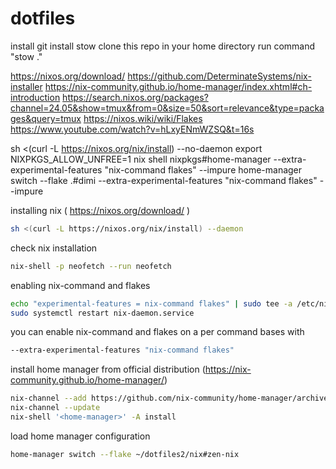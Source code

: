 # dotfiles

install git 
install stow 
clone this repo in your home directory
run command "stow ."


https://nixos.org/download/
https://github.com/DeterminateSystems/nix-installer
https://nix-community.github.io/home-manager/index.xhtml#ch-introduction
https://search.nixos.org/packages?channel=24.05&show=tmux&from=0&size=50&sort=relevance&type=packages&query=tmux
https://nixos.wiki/wiki/Flakes
https://www.youtube.com/watch?v=hLxyENmWZSQ&t=16s

sh <(curl -L https://nixos.org/nix/install) --no-daemon
export NIXPKGS_ALLOW_UNFREE=1
nix shell nixpkgs#home-manager --extra-experimental-features "nix-command flakes" --impure
home-manager switch --flake .#dimi --extra-experimental-features "nix-command flakes" --impure

installing nix ( https://nixos.org/download/ )
```bash
sh <(curl -L https://nixos.org/nix/install) --daemon
```

check nix installation
```bash
nix-shell -p neofetch --run neofetch
```

enabling nix-command and flakes 
```bash
echo "experimental-features = nix-command flakes" | sudo tee -a /etc/nix/nix.conf
sudo systemctl restart nix-daemon.service
```

you can enable nix-command and flakes on a per command bases with 
```bash
--extra-experimental-features "nix-command flakes"
```

install home manager from official distribution (https://nix-community.github.io/home-manager/) 
```bash
nix-channel --add https://github.com/nix-community/home-manager/archive/master.tar.gz home-manager
nix-channel --update
nix-shell '<home-manager>' -A install
```

load home manager configuration
```bash
home-manager switch --flake ~/dotfiles2/nix#zen-nix
```
